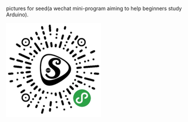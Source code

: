 pictures for seed(a wechat mini-program aiming to help beginners study Arduino).

![wechat mini-program code](https://raw.githubusercontent.com/LanceZhu/seed_cos/master/img/Arduino%E5%BF%AB%E9%80%9F%E5%85%A5%E9%97%A8_8cm.jpg)
